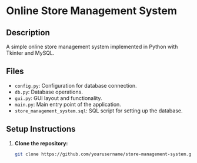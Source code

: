 # Online Store Management System

## Description
A simple online store management system implemented in Python with Tkinter and MySQL.

## Files
- `config.py`: Configuration for database connection.
- `db.py`: Database operations.
- `gui.py`: GUI layout and functionality.
- `main.py`: Main entry point of the application.
- `store_management_system.sql`: SQL script for setting up the database.

## Setup Instructions
1. **Clone the repository:**
   ```bash
   git clone https://github.com/yourusername/store-management-system.git
